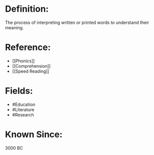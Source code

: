 

# Definition:
The process of interpreting written or printed words to understand their meaning.

# Reference:
- [[Phonics]]
- [[Comprehension]]
- [[Speed Reading]]

# Fields: 
- #Education
- #Literature
- #Research

# Known Since:
3000 BC

